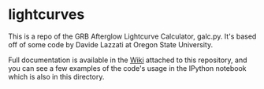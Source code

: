 # lightcurves

This is a repo of the GRB Afterglow Lightcurve Calculator, galc.py.  It's based off of some code by Davide Lazzati at Oregon State University.

Full documentation is available in the [Wiki](https://github.com/deichdeich/lightcurves/wiki) attached to this repository, and you can see a few examples of the code's usage in the IPython notebook which is also in this directory.
